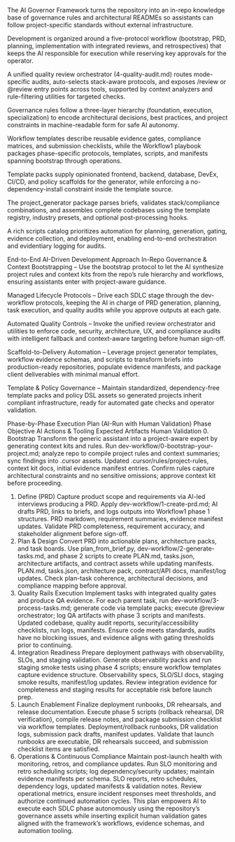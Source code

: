 The AI Governor Framework turns the repository into an in-repo knowledge base of governance rules and architectural READMEs so assistants can follow project-specific standards without external infrastructure.

Development is organized around a five-protocol workflow (bootstrap, PRD, planning, implementation with integrated reviews, and retrospectives) that keeps the AI responsible for execution while reserving key approvals for the operator.

A unified quality review orchestrator (4-quality-audit.md) routes mode-specific audits, auto-selects stack-aware protocols, and exposes /review or @review entry points across tools, supported by context analyzers and rule-filtering utilities for targeted checks.

Governance rules follow a three-layer hierarchy (foundation, execution, specialization) to encode architectural decisions, best practices, and project constraints in machine-readable form for safe AI autonomy.

Workflow templates describe reusable evidence gates, compliance matrices, and submission checklists, while the Workflow1 playbook packages phase-specific protocols, templates, scripts, and manifests spanning bootstrap through operations.

Template packs supply opinionated frontend, backend, database, DevEx, CI/CD, and policy scaffolds for the generator, while enforcing a no-dependency-install constraint inside the template source.

The project_generator package parses briefs, validates stack/compliance combinations, and assembles complete codebases using the template registry, industry presets, and optional post-processing hooks.

A rich scripts catalog prioritizes automation for planning, generation, gating, evidence collection, and deployment, enabling end-to-end orchestration and evidentiary logging for audits.

End-to-End AI-Driven Development Approach
In-Repo Governance & Context Bootstrapping – Use the bootstrap protocol to let the AI synthesize project rules and context kits from the repo’s rule hierarchy and workflows, ensuring assistants enter with project-aware guidance.

Managed Lifecycle Protocols – Drive each SDLC stage through the dev-workflow protocols, keeping the AI in charge of PRD generation, planning, task execution, and quality audits while you approve outputs at each gate.

Automated Quality Controls – Invoke the unified review orchestrator and utilities to enforce code, security, architecture, UX, and compliance audits with intelligent fallback and context-aware targeting before human sign-off.

Scaffold-to-Delivery Automation – Leverage project generator templates, workflow evidence schemas, and scripts to transform briefs into production-ready repositories, populate evidence manifests, and package client deliverables with minimal manual effort.

Template & Policy Governance – Maintain standardized, dependency-free template packs and policy DSL assets so generated projects inherit compliant infrastructure, ready for automated gate checks and operator validation.

Phase-by-Phase Execution Plan (AI-Run with Human Validation)
Phase	Objective	AI Actions & Tooling	Expected Artifacts	Human Validation
0. Bootstrap	Transform the generic assistant into a project-aware expert by generating context kits and rules.	Run dev-workflow/0-bootstrap-your-project.md; analyze repo to compile project rules and context summaries; sync findings into .cursor assets.	Updated .cursor/rules/project-rules, context kit docs, initial evidence manifest entries.	Confirm rules capture architectural constraints and no sensitive omissions; approve context kit before proceeding.
1. Define (PRD)	Capture product scope and requirements via AI-led interviews producing a PRD.	Apply dev-workflow/1-create-prd.md; AI drafts PRD, links to briefs, and logs outputs into Workflow1 phase 1 structures.	PRD markdown, requirement summaries, evidence manifest updates.	Validate PRD completeness, requirement accuracy, and stakeholder alignment before sign-off.
2. Plan & Design	Convert PRD into actionable plans, architecture packs, and task boards.	Use plan_from_brief.py, dev-workflow/2-generate-tasks.md, and phase 2 scripts to create PLAN.md, tasks.json, architecture artifacts, and contract assets while updating manifests.	PLAN.md, tasks.json, architecture pack, contract/API docs, manifest/log updates.	Check plan-task coherence, architectural decisions, and compliance mapping before approval.
3. Quality Rails Execution	Implement tasks with integrated quality gates and produce QA evidence.	For each parent task, run dev-workflow/3-process-tasks.md; generate code via template packs; execute @review orchestrator; log QA artifacts with phase 3 scripts and manifests.	Updated codebase, quality audit reports, security/accessibility checklists, run logs, manifests.	Ensure code meets standards, audits have no blocking issues, and evidence aligns with gating thresholds prior to continuing.
4. Integration Readiness	Prepare deployment pathways with observability, SLOs, and staging validation.	Generate observability packs and run staging smoke tests using phase 4 scripts; ensure workflow templates capture evidence structure.	Observability specs, SLO/SLI docs, staging smoke results, manifest/log updates.	Review integration evidence for completeness and staging results for acceptable risk before launch prep.
5. Launch Enablement	Finalize deployment runbooks, DR rehearsals, and release documentation.	Execute phase 5 scripts (rollback rehearsal, DR verification), compile release notes, and package submission checklist via workflow templates.	Deployment/rollback runbooks, DR validation logs, submission pack drafts, manifest updates.	Validate that launch runbooks are executable, DR rehearsals succeed, and submission checklist items are satisfied.
6. Operations & Continuous Compliance	Maintain post-launch health with monitoring, retros, and compliance updates.	Run SLO monitoring and retro scheduling scripts; log dependency/security updates; maintain evidence manifests per schema.	SLO reports, retro schedules, dependency logs, updated manifests & validation notes.	Review operational metrics, ensure incident responses meet thresholds, and authorize continued automation cycles.
This plan empowers AI to execute each SDLC phase autonomously using the repository’s governance assets while inserting explicit human validation gates aligned with the framework’s workflows, evidence schemas, and automation tooling.